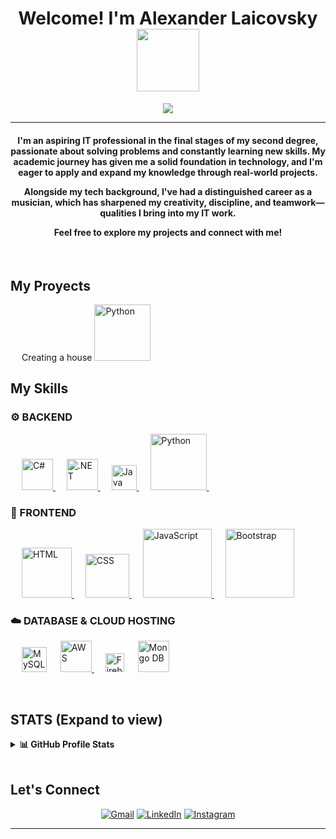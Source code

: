 <h1 align="center">Welcome! I'm Alexander Laicovsky <img src="https://media.tenor.com/UzYPXIhne6cAAAAi/emoji-mate-mate.gif" width="100"></h1>
<p align="center">
  <a href="https://github.com/DenverCoder1/readme-typing-svg"><img src="https://readme-typing-svg.herokuapp.com?lines=IT+Student;Full+Stack+Web+Developer;Sound%20Technician;Always%20learning&center=true&width=500&height=50"></a>
</p>
<hr/>
<h4 align="center">I'm an aspiring IT professional in the final stages of my second degree, passionate about solving problems and constantly learning new skills. My academic journey has given me a solid foundation in technology, and I'm eager to apply and expand my knowledge through real-world projects. 
	
Alongside my tech background, I've had a distinguished career as a musician, which has sharpened my creativity, discipline, and teamwork—qualities I bring into my IT work.

Feel free to explore my projects and connect with me!</h4>
<br>

## My Proyects

<p align="left"> 
  &emsp; 
<label >Creating a house</label> 
   <a href="https://github.com/alezzunder/" target="_blank">
    <img width="90" alt="Python" src="https://cdn.worldvectorlogo.com/logos/python-3.svg">
  </a>

</p>

## My Skills

### ⚙️ BACKEND

<p align="left"> 
  &emsp; 
  <a href="https://dotnet.microsoft.com/en-us/languages/csharp" target="_blank"> 
    <img width="50" alt="C#" src="https://cdn.worldvectorlogo.com/logos/c--4.svg">
  </a> 
  &emsp;
  <a href="https://dotnet.microsoft.com/en-us/" target="_blank"> 
    <img  width="50" alt=".NET" src="https://cdn.worldvectorlogo.com/logos/dot-net-core-7.svg">
  </a> 
  &emsp;
    <a href="https://www.java.com" target="_blank"> 
    <img width="40" alt="Java" src="https://cdn.worldvectorlogo.com/logos/java-4.svg">
  </a>
  &emsp;
   <a href="https://www.python.org" target="_blank">
    <img width="90" alt="Python" src="https://cdn.worldvectorlogo.com/logos/python-3.svg">
  </a>
  &emsp;
  



</p>

### 🎯 FRONTEND
<p align="left"> 
  &emsp; 
  <a href="https://www.w3.org/html/" target="_blank"> 
   <img width="80" alt="HTML" src="https://img.shields.io/badge/HTML5%20-%23E34F26.svg?logo=html5&logoColor=white">
  </a>   
  &emsp;
  <a href="https://www.w3schools.com/css/" target="_blank">
    <img width="70" alt="CSS" src="https://img.shields.io/badge/CSS%20-%231572B6.svg?logo=css3&logoColor=white">
  </a> 
   &emsp;
	<a href="https://developer.mozilla.org/en-US/docs/Web/JavaScript" target="_blank"> 
     	<img width="110" alt="JavaScript" src="https://img.shields.io/badge/JavaScript%20-%23F7DF1E.svg?logo=javascript&logoColor=black">
   	</a>
&emsp;

  <a href="https://getbootstrap.com" target="_blank"> 
    <img width="110" alt="Bootstrap" src="https://img.shields.io/badge/Bootstrap-%23563D7C.svg?style=flat&logo=bootstrap&logoColor=white"/>
  </a>
</p>

### ☁️ DATABASE & CLOUD HOSTING
<p align="left">
  &emsp;
    <a href="https://www.mysql.com/"><img alt="MySQL" width="40" src="https://cdn.worldvectorlogo.com/logos/mysql-logo-pure.svg"></a>
  &emsp;

<a href="https://aws.amazon.com/">
    <img width="50" alt="AWS" src="https://cdn.worldvectorlogo.com/logos/aws-2.svg"/>
  </a>
  &emsp;
    <a  href="https://firebase.google.com/"><img width="30" alt="Firebase" src ="https://cdn.worldvectorlogo.com/logos/firebase-1.svg"></a>
      &emsp;
 <a  href="https://www.mongodb.com/"><img width="50" alt="Mongo DB" src ="https://cdn.worldvectorlogo.com/logos/mongodb-icon-1.svg"></a>

 </p>
  




<br/>

##  STATS (Expand to view) 


<details> 
  <summary><b>📊 GitHub Profile Stats</b></summary>
  <br/>
  <p align="center">
    <a href="https://github.com/anuraghazra/github-readme-stats"><img alt="Candida's Github Stats" src="https://github-readme-stats.vercel.app/api?username=alezzunder&show_icons=true&count_private=true&theme=algolia" height="192px"/></a>
<br/>
  &nbsp;
	  <img src="https://github-readme-stats.vercel.app/api/top-langs?username=alezzunder&show_icons=true&locale=en&layout=compact&theme=algolia" alt="candida18" height="192px"/>
  <br/>
  </p>
</details>




<br/>

##  Let's Connect
<p align="center">
	<a href="alexanderlaico@gmail.com"><img src="https://img.icons8.com/bubbles/50/000000/gmail.png" alt="Gmail"/></a>
	<a href="https://www.linkedin.com/in/alexander-laicovsky-650b00250/"><img src="https://img.icons8.com/bubbles/50/000000/linkedin.png" alt="LinkedIn"/></a>
	<a href="https://instagram.com/4lexunder"><img src="https://img.icons8.com/bubbles/50/000000/instagram.png" alt="Instagram"/></a>
	
</p>

<hr/>



<!--
**alezzunder/alezzunder** is a ✨ _special_ ✨ repository because its `README.md` (this file) appears on your GitHub profile.

Here are some ideas to get you started:

- 🔭 I’m currently working on ...
- 🌱 I’m currently learning ...
- 👯 I’m looking to collaborate on ...
- 🤔 I’m looking for help with ...
- 💬 Ask me about ...
- 📫 How to reach me: ...
- 😄 Pronouns: ...
- ⚡ Fun fact: ...
-->
